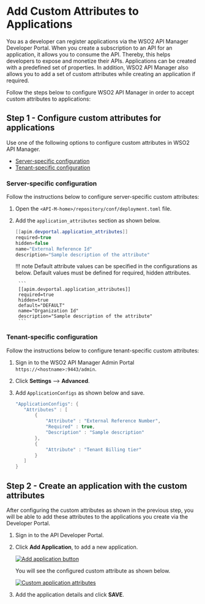 # Add Custom Attributes to Applications

You as a developer can register applications via the WSO2 API Manager Developer Portal. When you create a subscription to an API for an application, it allows you to consume the API. Thereby, this helps developers to expose and monetize their APIs. Applications can be created with a predefined set of properties. In addition, WSO2 API Manager also allows you to add a set of custom attributes while creating an application if required.

Follow the steps below to configure WSO2 API Manager in order to accept custom attributes to applications:

## Step 1 - Configure custom attributes for applications

Use one of the following options to configure custom attributes in WSO2 API Manager.

-   [Server-specific configuration](#server-specific-configuration)
-   [Tenant-specific configuration](#tenant-specific-configuration)

### Server-specific configuration

Follow the instructions below to configure server-specific custom attributes:

1. Open the `<API-M-home>/repository/conf/deployment.toml` file. 

2. Add the `application_attributes` section as shown below.

    ``` java
    [[apim.devportal.application_attributes]]
    required=true
    hidden=false
    name="External Reference Id"
    description="Sample description of the attribute"
    ```
    
    !!! note
        Default attribute values can be specified in the configurations as below. Default values must be defined for 
        required, hidden attributes.
        
        ```
        [[apim.devportal.application_attributes]]
        required=true
        hidden=true
        default="DEFAULT"
        name="Organization Id"
        description="Sample description of the attribute"
        ```  

### Tenant-specific configuration

Follow the instructions below to configure tenant-specific custom attributes:

1. Sign in to the WSO2 API Manager Admin Portal `https://<hostname>:9443/admin`.
2. Click **Settings** --> **Advanced**.
3. Add `ApplicationConfigs` as shown below and save.

     ``` java
     "ApplicationConfigs": {
        "Attributes" : [
            {
                "Attribute" : "External Reference Number",
                "Required" : true,
                "Description" : "Sample description"
            },
            {
                "Attribute" : "Tenant Billing tier"
            }
        ]
     }
     ```

## Step 2 - Create an application with the custom attributes

After configuring the custom attributes as shown in the previous step, you will be able to add these attributes to the applications you create via the Developer Portal.

1. Sign in to the API Developer Portal. 

2. Click **Add Application**, to add a new application.

    [![Add application button]({{base_path}}/assets/img/learn/application-attributes-application-add.png)]({{base_path}}/assets/img/learn/application-attributes-application-add.png)
    
    You will see the configured custom attribute as shown below.

    [![Custom application attributes]({{base_path}}/assets/img/learn/application-attributes.png)]({{base_path}}/assets/img/learn/application-attributes.png)

3. Add the application details and click **SAVE**.
